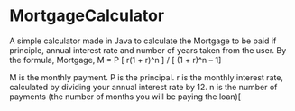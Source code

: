 # MortgageCalculator

A simple calculator made in Java to calculate the Mortgage to be paid if principle, annual interest rate and number of years taken from the user.
By the formula, Mortgage, M = P [ r(1 + r)^n ] / [ (1 + r)^n – 1]

M is the monthly payment.
P is the principal.
r is the monthly interest rate, calculated by dividing your annual interest rate by 12.
n is the number of payments (the number of months you will be paying the loan)[
